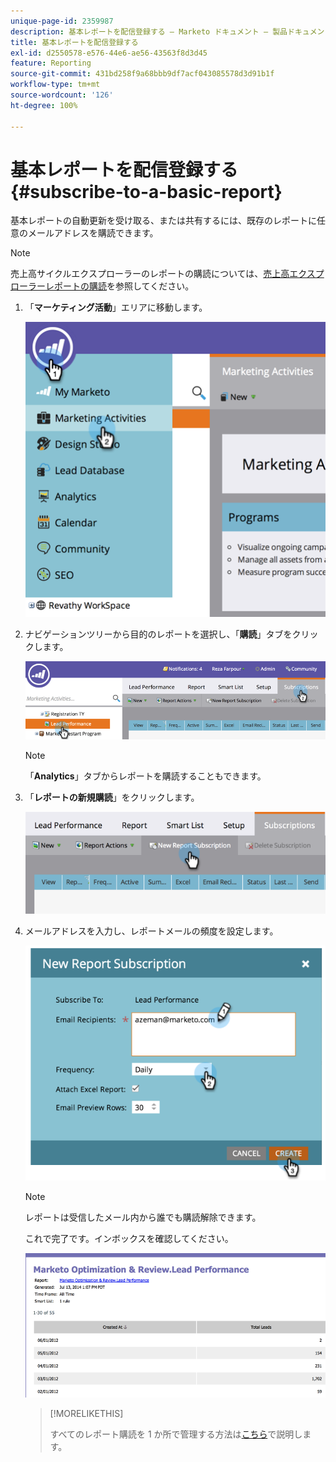 ```yaml
---
unique-page-id: 2359987
description: 基本レポートを配信登録する — Marketo ドキュメント — 製品ドキュメント
title: 基本レポートを配信登録する
exl-id: d2550578-e576-44e6-ae56-43563f8d3d45
feature: Reporting
source-git-commit: 431bd258f9a68bbb9df7acf043085578d3d91b1f
workflow-type: tm+mt
source-wordcount: '126'
ht-degree: 100%

---
```


# 基本レポートを配信登録する {#subscribe-to-a-basic-report}

基本レポートの自動更新を受け取る、または共有するには、既存のレポートに任意のメールアドレスを購読できます。

>[!NOTE]
>
>売上高サイクルエクスプローラーのレポートの購読については、[売上高エクスプローラーレポートの購読](/help/marketo/product-docs/reporting/revenue-cycle-analytics/revenue-explorer/subscribe-to-a-revenue-explorer-report.md)を参照してください。

1. 「**マーケティング活動**」エリアに移動します。

   ![](assets/image2014-9-16-10-3a31-3a54.png)

1. ナビゲーションツリーから目的のレポートを選択し、「**購読**」タブをクリックします。

   ![](assets/image2014-9-16-10-3a32-3a1.png)

   >[!NOTE]
   >
   >「**Analytics**」タブからレポートを購読することもできます。

1. 「**レポートの新規購読**」をクリックします。

   ![](assets/image2014-9-16-10-3a32-3a24.png)

1. メールアドレスを入力し、レポートメールの頻度を設定します。

   ![](assets/image2014-9-16-10-3a32-3a31.png)

   >[!NOTE]
   >
   >レポートは受信したメール内から誰でも購読解除できます。

   これで完了です。インボックスを確認してください。

   ![](assets/image2014-9-16-10-3a32-3a49.png)

   >[!MORELIKETHIS]
   >
   >すべてのレポート購読を 1 か所で管理する方法は[こちら](/help/marketo/product-docs/reporting/basic-reporting/report-subscriptions/manage-report-subscriptions.md)で説明します。
